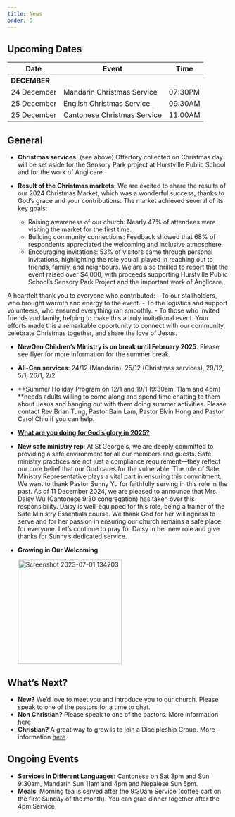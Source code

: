 ```yaml
---
title: News
order: 5
---
```


## Upcoming Dates

| Date | Event | Time |
| ----- | ----- | ----- |
| **DECEMBER** | 
| 24 December | Mandarin Christmas Service | 07:30PM |
| 25 December | English Christmas Service | 09:30AM |
| 25 December | Cantonese Christmas Service | 11:00AM |




## General
- **Christmas services**: 
(see above) 
Offertory collected on Christmas day will be set aside for the Sensory Park project at Hurstville Public School and for the work of Anglicare. 

- **Result of the Christmas markets**:
We are excited to share the results of our 2024 Christmas Market, which was a wonderful success, thanks to God’s grace and your contributions.
The market achieved several of its key goals:
    - Raising awareness of our church: Nearly 47% of attendees were visiting the market for the first time.
    - Building community connections: Feedback showed that 68% of respondents appreciated the welcoming and inclusive atmosphere.
    - Encouraging invitations: 53% of visitors came through personal invitations, highlighting the role you all played in reaching out to friends, family, and neighbours.
We are also thrilled to report that the event raised over $4,000, with proceeds supporting Hurstville Public School’s Sensory Park Project and the important work of Anglicare.

A heartfelt thank you to everyone who contributed:
    - To our stallholders, who brought warmth and energy to the event.
    - To the logistics and support volunteers, who ensured everything ran smoothly.
    - To those who invited friends and family, helping to make this a truly invitational event.
Your efforts made this a remarkable opportunity to connect with our community, celebrate Christmas together, and share the love of Jesus.

- **NewGen Children’s Ministry is on break until February 2025**. Please see flyer for more information for the summer break. 
- **All-Gen services**: 24/12 (Mandarin), 25/12 (Christmas services), 29/12, 5/1, 26/1, 2/2
- **Summer Holiday Program on 12/1 and 19/1 (9:30am, 11am and 4pm) **needs adults willing to come along and spend time chatting to them about Jesus and hanging out with them doing summer activities. Please contact Rev Brian Tung, Pastor Bain Lam, Pastor Elvin Hong and Pastor Carol Chiu if you can help.
- [**What are you doing for God’s glory in 2025?**](https://forms.gle/dshYacLA1kB8xpkn7)

- **New safe ministry rep**: At St George's, we are deeply committed to providing a safe environment for all our members and guests. Safe ministry practices are not just a compliance requirement—they reflect our core belief that our God cares for the vulnerable.
The role of Safe Ministry Representative plays a vital part in ensuring this commitment. We want to thank Pastor Sunny Yu for faithfully serving in this role in the past. As of 11 December 2024, we are pleased to announce that Mrs. Daisy Wu (Cantonese 9:30 congregation) has taken over this responsibility.
Daisy is well-equipped for this role, being a trainer of the Safe Ministry Essentials course. We thank God for her willingness to serve and for her passion in ensuring our church remains a safe place for everyone.
Let’s continue to pray for Daisy in her new role and give thanks for Sunny’s dedicated service.



- **Growing in Our Welcoming**
  
  <img width="236" alt="Screenshot 2023-07-01 134203" src="https://github.com/stgeorgeshurstville/bulletin/assets/119166299/b540ac1c-0ba4-481e-90a5-5464939f7e4c">


## What’s Next?
- **New?** We’d love to meet you and introduce you to our church. Please speak to one of the pastors for a time to chat. 
- **Non Christian?** Please speak to one of the pastors. More information [here](https://stgeorgeshurstville.org.au/lets-talk-about-christianity)
- **Christian?** A great way to grow is to join a Discipleship Group. More information [here](https://stgeorgeshurstville.org.au/discipleship-groups)

## Ongoing Events
- **Services in Different Languages:** Cantonese on Sat 3pm and Sun 9:30am, Mandarin Sun 11am and 4pm and Nepalese Sun 5pm. 
- **Meals**: Morning tea is served after the 9:30am Service (coffee cart on the first Sunday of the month). You can grab dinner together after the 4pm Service.


